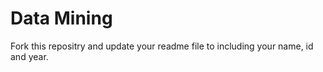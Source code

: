 # Data Mining

Fork this repositry and update your readme file to including your name, id and year.
